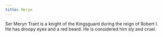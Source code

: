 ```yaml
---
title: Meryn
---
```


Ser Meryn Trant is a knight of the Kingsguard during the reign of Robert I. He has droopy eyes and a red beard. He is considered him sly and cruel.


